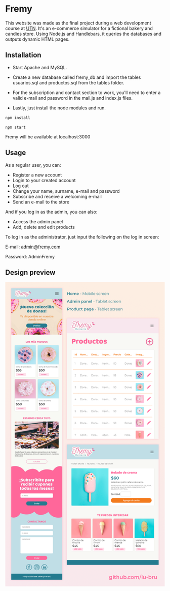 # Fremy
This website was made as the final project during a web development course at [UTN](https://www.frba.utn.edu.ar/). It's an e-commerce simulator for a fictional bakery and candies store. Using Node.js and Handlebars, it queries the databases and outputs dynamic HTML pages.


## Installation

- Start Apache and MySQL.

- Create a new database called fremy_db and import the tables usuarios.sql and productos.sql from the tables folder.

- For the subscription and contact section to work, you'll need to enter a valid e-mail and password in the mail.js and index.js files.

- Lastly, just install the node modules and run.

```
npm install
```


```
npm start
```
Fremy will be available at localhost:3000


## Usage

As a regular user, you can:

- Register a new account
- Login to your created account
- Log out
- Change your name, surname, e-mail and password
- Subscribe and receive a welcoming e-mail
- Send an e-mail to the store

And if you log in as the admin, you can also:

- Access the admin panel
- Add, delete and edit products

To log in as the administrator, just input the following on the log in screen:

E-mail: admin@fremy.com

Password: AdminFremy

## Design preview

![](design/screens.png)
